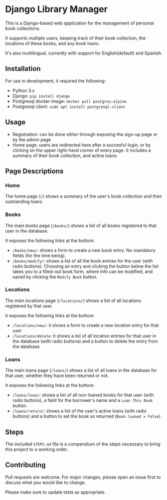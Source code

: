 # Django Library Manager
This is a Django-based web application for the management of personal book collections.

It supports multiple users, keeping track of their book collection, the locations of these books, and any book loans.

It's also multilingual, currently with support for English(default) and Spanish.

## Installation
For use in development, it required the following:

- Python 3.x
- Django: `pip install django`
- Postgresql docker image: `docker pull postgres:alpine`
- Postgresql client: `sudo apt install postgresql-client`


## Usage
- Registration: can be done either through exposing the sign-up page or by the admin page
- Home page: users are redirected here after a succesful login, or by clicking on the upper right-hand corner of 
every page. It includes a summary of their book collection, and active loans.


## Page Descriptions

### Home
The home page (`/`) shows a summary of the user's book collection and their outstanding loans.

### Books
The main books page (`/books/`) shows a list of all books registered to that user in the database.

It exposes the following links at the bottom:

- `/books/new/`: shows a form to create a new book entry. No mandatory fields (for the time being).
- `/books/modify/`: shows a list of all the book entries for the user (with radio buttons). Choosing an entry and 
clicking the button below the list takes you to a filled-out book form, where info can be modified, and saved by 
clicking the `Modify Book` button.


### Locations
The main locations page (`/locations/`) shows a list of all locations registered by that user.

It exposes the following links at the bottom:

- `/locations/new/`: it shows a form to create a new location entry for that user
- `/locations/delete`: it shows a list of all location entries for that user in the database (with radio buttons) and
 a button to delete the entry from the database.


### Loans
The main loans page (`/loans/`) shows a list of all loans in the database for that user, whether they have been returned or not.

It exposes the following links at the bottom:

- `/loans/loan/`: shows a list of all non-loaned books for that user (with radio buttons), a field for the borrower's 
name and a `Loan This Book` button.
- `/loans/return/`: shows a list of the user's active loans (with radio buttons) and a button to set the book as 
returned (`Book.loaned = False`)

## Steps
The included `STEPS.md` file is a compendium of the steps necessary to bring this project to a working order.

## Contributing
Pull requests are welcome. For major changes, please open an issue first to discuss what you would like to change.

Please make sure to update tests as appropriate.
